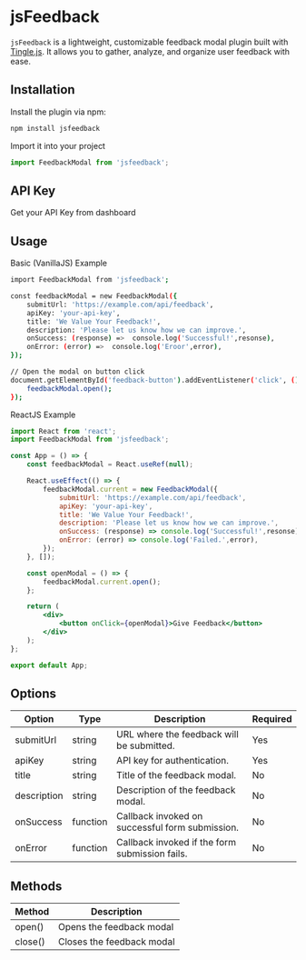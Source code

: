 # **jsFeedback**

`jsFeedback` is a lightweight, customizable feedback modal plugin built with [Tingle.js](https://tingle.robinparisi.com/). It allows you to gather, analyze, and organize user feedback with ease.

## **Installation**

Install the plugin via npm:

```bash
npm install jsfeedback
```
Import it into your project

```js
import FeedbackModal from 'jsfeedback';
```
## **API Key**

Get your API Key from dashboard

## **Usage**

Basic (VanillaJS) Example
 
```bash
import FeedbackModal from 'jsfeedback';

const feedbackModal = new FeedbackModal({
    submitUrl: 'https://example.com/api/feedback',
    apiKey: 'your-api-key',
    title: 'We Value Your Feedback!',
    description: 'Please let us know how we can improve.',
    onSuccess: (response) =>  console.log('Successful!',resonse),
    onError: (error) =>  console.log('Eroor',error),
});

// Open the modal on button click
document.getElementById('feedback-button').addEventListener('click', () => {
    feedbackModal.open();
});

```
ReactJS Example

```jsx
import React from 'react';
import FeedbackModal from 'jsfeedback';

const App = () => {
    const feedbackModal = React.useRef(null);

    React.useEffect(() => {
        feedbackModal.current = new FeedbackModal({
            submitUrl: 'https://example.com/api/feedback',
            apiKey: 'your-api-key',
            title: 'We Value Your Feedback!',
            description: 'Please let us know how we can improve.',
            onSuccess: (response) => console.log('Successful!',resonse),
            onError: (error) => console.log('Failed.',error),
        });
    }, []);

    const openModal = () => {
        feedbackModal.current.open();
    };

    return (
        <div>
            <button onClick={openModal}>Give Feedback</button>
        </div>
    );
};

export default App;
```

## **Options**

| Option      | Type      | Description                                         | Required |
|-------------|-----------|-----------------------------------------------------|----------|
| submitUrl   | string    | URL where the feedback will be submitted.           | Yes      |
| apiKey      | string    | API key for authentication.                         | Yes      |
| title       | string    | Title of the feedback modal.                        | No       |
| description | string    | Description of the feedback modal.                  | No       |
| onSuccess   | function  | Callback invoked on successful form submission.     | No       |
| onError     | function  | Callback invoked if the form submission fails.      | No       |

## **Methods**

| Method      | Description                     |
|-------------|---------------------------------|
| open()      | Opens the feedback modal        |
| close()     | Closes the feedback modal       |


